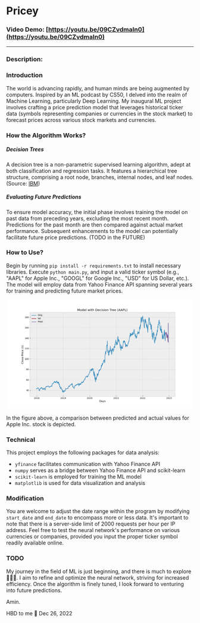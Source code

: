 # Pricey

### Video Demo: [https://youtu.be/09CZvdmaIn0](https://youtu.be/09CZvdmaIn0)
---

### Description:

### Introduction
The world is advancing rapidly, and human minds are being augmented by computers. Inspired by an ML podcast by CS50, I delved into the realm of Machine Learning, particularly Deep Learning. My inaugural ML project involves crafting a price prediction model that leverages historical ticker data (symbols representing companies or currencies in the stock market) to forecast prices across various stock markets and currencies.

### How the Algorithm Works?
##### Decision Trees
A decision tree is a non-parametric supervised learning algorithm, adept at both classification and regression tasks. It features a hierarchical tree structure, comprising a root node, branches, internal nodes, and leaf nodes. (Source: [IBM](https://www.ibm.com/topics/decision-trees "What is a Decision Tree?"))

##### Evaluating Future Predictions
To ensure model accuracy, the initial phase involves training the model on past data from preceding years, excluding the most recent month. Predictions for the past month are then compared against actual market performance. Subsequent enhancements to the model can potentially facilitate future price predictions. (TODO in the FUTURE)

### How to Use?
Begin by running `pip install -r requirements.txt` to install necessary libraries. Execute `python main.py`, and input a valid ticker symbol (e.g., "AAPL" for Apple Inc., "GOOGL" for Google Inc., "USD" for US Dollar, etc.). The model will employ data from Yahoo Finance API spanning several years for training and predicting future market prices.

![Project Output](/Figure_1.png?raw=true "APPL")

In the figure above, a comparison between predicted and actual values for Apple Inc. stock is depicted.

### Technical
This project employs the following packages for data analysis:
- `yfinance` facilitates communication with Yahoo Finance API
- `numpy` serves as a bridge between Yahoo Finance API and scikit-learn
- `scikit-learn` is employed for training the ML model
- `matplotlib` is used for data visualization and analysis

### Modification
You are welcome to adjust the date range within the program by modifying `start_date` and `end_date` to encompass more or less data. It's important to note that there is a server-side limit of 2000 requests per hour per IP address. Feel free to test the neural network's performance on various currencies or companies, provided you input the proper ticker symbol readily available online.

### TODO
My journey in the field of ML is just beginning, and there is much to explore 👨🏻‍💻. I aim to refine and optimize the neural network, striving for increased efficiency. Once the algorithm is finely tuned, I look forward to venturing into future predictions.

Amin.

HBD to me 🥳
Dec 26, 2022

